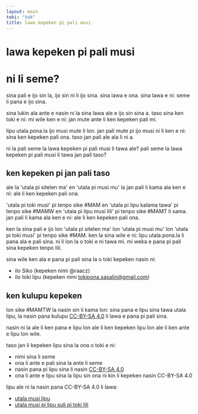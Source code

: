 ```yaml
---
layout: main
toki: "tok"
title: lawa kepeken pi pali musi
---
```


# lawa kepeken pi pali musi

# ni li seme?

sina pali e ijo sin la, ijo sin ni li ijo sina. sina lawa e ona. sina lawa e ni: seme li pana e ijo sina. 

sina lukin ala ante e nasin ni la sina lawa ale e ijo sin sina a. taso sina ken toki e ni: mi wile ken e ni: jan mute ante li ken kepeken pali mi.

lipu utala.pona.la ijo musi mute li lon. jan pali mute pi ijo musi ni li ken e ni: sina ken kepeken pali ona. taso jan pali ale ala li ni a. 

ni la pali seme la lawa kepeken pi pali musi li tawa ale? pali seme la lawa kepeken pi pali musi li tawa jan pali taso?


## ken kepeken pi jan pali taso 

ale la 'utala pi sitelen ma' en 'utala pi musi mu' la jan pali li kama ala ken e ni: ale li ken kepeken pali ona. 

'utala pi toki musi' pi tenpo sike #MAM en 'utala pi lipu kalama tawa' pi tenpo sike #MAMW en 'utala pi lipu musi lili' pi tenpo sike #MAMT li sama. jan pali li kama ala ken e ni: ale li ken kepeken pali ona. 

ken la sina pali e ijo lon 'utala pi sitelen ma' lon 'utala pi musi mu' lon 'utala pi toki musi' pi tenpo sike #MAM. ken la sina wile e ni: lipu utala.pona.la li pana ala e pali sina. ni li lon la o toki e ni tawa mi. mi weka e pana pi pali sina kepeken tenpo lili. 

sina wile ken ala e pana pi pali sina la o toki kepeken nasin ni:
- ilo Siko (kepeken nimi @raacz)
- ilo toki lipu (kepeken nimi tokipona.sasalin@gmail.com)

## ken kulupu kepeken

lon sike #MAMTW la nasin sin li kama lon: sina pana e lipu sina tawa utala lipu, la nasin pana kulupu [CC-BY-SA 4.0](https://creativecommons.org/licenses/by-sa/4.0/deed.en) li lawa e pana pi pali sina. 

nasin ni la ale li ken pana e lipu lon ale li ken kepeken lipu lon ale li ken ante e lipu lon wile. 

taso jan li kepeken lipu sina la ona o toki e ni: 
- nimi sina li seme 
- ona li ante e pali sina la ante li seme
- nasin pana pi lipu sina li nasin [CC-BY-SA 4.0](https://creativecommons.org/licenses/by-sa/4.0/deed.en)
- ona li ante e lipu sina la lipu sin ona ni kin li kepeken nasin CC-BY-SA 4.0


lipu ale ni la nasin pana CC-BY-SA 4.0 li lawa:
- [utala musi lipu](/mamtt/lipu-musi/)
- [utala musi pi lipu suli pi toki lili](/mamtw/toki-en-lipu/index.html)


